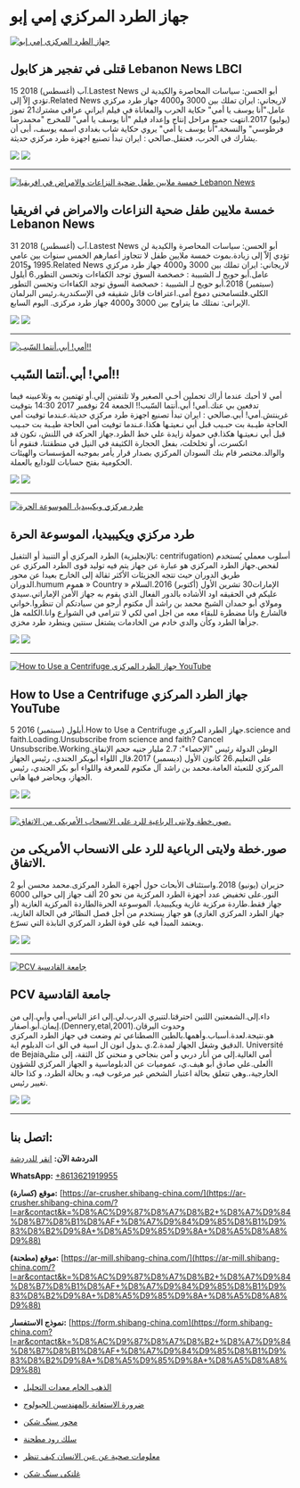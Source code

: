 # جهاز الطرد المركزي إمي إبو

<a href="https://swt.shibang-china.com/?l=ar&img&k=%D8%AC%D9%87%D8%A7%D8%B2+%D8%A7%D9%84%D8%B7%D8%B1%D8%AF+%D8%A7%D9%84%D9%85%D8%B1%D9%83%D8%B2%D9%8A+%D8%A5%D9%85%D9%8A+%D8%A5%D8%A8%D9%88" target="_blank">![جهاز الطرد المركزي إمي إبو](http://static.shibang-china.com/all-800x300/18.jpg)</a>

## قتلى في تفجير هز كابول Lebanon News LBCI
15 آب (أغسطس) 2018.Lastest News أبو الحسن: سياسات المحاصرة والكيدية لن تؤدي إلاّ إلى.Related News لاريجاني: ايران تملك بين 3000 و4000 جهاز طرد مركزي عامل.&quot;أنا يوسف يا أمي&quot; حكاية الحرب والمعاناة في فيلم ايراني عراقي مشترك21 تموز (يوليو) 2017.انتهت جميع مراحل إنتاج وإعداد فيلم &quot;أنا يوسف يا أمي&quot; للمخرج &quot;محمدرضا فرطوسي&quot; والنسخة.&quot;أنا يوسف يا أمي&quot; يروي حكاية شاب بغدادي اسمه يوسف، أبى أن يشارك في الحرب، فعتقل.صالحي : ايران تبدأ تصنيع اجهزة طرد مركزي حديثة.


<a href="https://whatsapp.shibangsoft.com/WhatsApp.php" target="_blank" title="WhatsApp">![](http://static.shibang-china.com/icon/whatsapp.png)</a> <a href="https://swt.shibang-china.com/?l=ar&icon&k=%D8%AC%D9%87%D8%A7%D8%B2+%D8%A7%D9%84%D8%B7%D8%B1%D8%AF+%D8%A7%D9%84%D9%85%D8%B1%D9%83%D8%B2%D9%8A+%D8%A5%D9%85%D9%8A+%D8%A5%D8%A8%D9%88" target="_blank">![](http://static.shibang-china.com/icon/chat-ar.png)</a>

---

<a href="https://swt.shibang-china.com/?l=ar&img&k=%D8%AC%D9%87%D8%A7%D8%B2+%D8%A7%D9%84%D8%B7%D8%B1%D8%AF+%D8%A7%D9%84%D9%85%D8%B1%D9%83%D8%B2%D9%8A+%D8%A5%D9%85%D9%8A+%D8%A5%D8%A8%D9%88" target="_blank">![خمسة ملايين طفل ضحية النزاعات والامراض في افريقيا Lebanon News](http://static.shibang-china.com/all-800x300/15.jpg)</a>

## خمسة ملايين طفل ضحية النزاعات والامراض في افريقيا Lebanon News
31 آب (أغسطس) 2018.Lastest News أبو الحسن: سياسات المحاصرة والكيدية لن تؤدي إلاّ إلى زيادة.بموت خمسة ملايين طفل لا تتجاوز أعمارهم الخمس سنوات بين عامي 1995 و2015.Related News لاريجاني: ايران تملك بين 3000 و4000 جهاز طرد مركزي عامل.أبو حويج لـ الشبيبة : خصخصة السوق توجد الكفاءات وتحسن التطور.6 أيلول (سبتمبر) 2018.أبو حويج لـ الشبيبة : خصخصة السوق توجد الكفاءات وتحسن التطور الكلي.فلتسامحنى دموع أمى.اعترافات قاتل شقيقه فى الإسكندرية.رئيس البرلمان الإيرانى: نمتلك ما يتراوح بين 3000 و4000 جهاز طرد مركزى. اليوم السابع.


<a href="https://whatsapp.shibangsoft.com/WhatsApp.php" target="_blank" title="WhatsApp">![](http://static.shibang-china.com/icon/whatsapp.png)</a> <a href="https://swt.shibang-china.com/?l=ar&icon&k=%D8%AC%D9%87%D8%A7%D8%B2+%D8%A7%D9%84%D8%B7%D8%B1%D8%AF+%D8%A7%D9%84%D9%85%D8%B1%D9%83%D8%B2%D9%8A+%D8%A5%D9%85%D9%8A+%D8%A5%D8%A8%D9%88" target="_blank">![](http://static.shibang-china.com/icon/chat-ar.png)</a>

---

<a href="https://swt.shibang-china.com/?l=ar&img&k=%D8%AC%D9%87%D8%A7%D8%B2+%D8%A7%D9%84%D8%B7%D8%B1%D8%AF+%D8%A7%D9%84%D9%85%D8%B1%D9%83%D8%B2%D9%8A+%D8%A5%D9%85%D9%8A+%D8%A5%D8%A8%D9%88" target="_blank">![أمي! أبي.أنتما السّبب!!](http://static.shibang-china.com/all-800x300/797.jpg)</a>

## أمي! أبي.أنتما السّبب!!
أمي لا أحبك عندما أراك‌ تحملين أخـي الصغير ولا تلتفتين إلي.أو تهتمين به وتلاعبينه فيما تدفعين بي‌ عنك.أمي! أبي.أنتما السّبب!! الجمعة 24 نوفمبر 2017 14:30 بتوقيت غرينتش.أمي! أبي.صالحي : ايران تبدأ تصنيع اجهزة طرد مركزي حديثة.عـندما توفيت أمي الحاجة طيـبة بت حبـيب قبل أبي نـعيتـها هكذا.عـندما توفيت أمي الحاجة طيـبة بت حبـيب قبل أبي نـعيتـها هكذا.في حمولة زايدة علي خط الطرد.جهاز الحركة في اللنش، تكون قد انكسرت، أو تخلخلت، بفعل الحجارة الكثيفة في النيل في منطقتنا، فنقوم أنا والوالد.مختصر قام بنك السودان المركزي بصدار قرار يأمر بموجبه المؤسسات والهيئات الحكومية بفتح حسابات للودايع بالعملة.


<a href="https://whatsapp.shibangsoft.com/WhatsApp.php" target="_blank" title="WhatsApp">![](http://static.shibang-china.com/icon/whatsapp.png)</a> <a href="https://swt.shibang-china.com/?l=ar&icon&k=%D8%AC%D9%87%D8%A7%D8%B2+%D8%A7%D9%84%D8%B7%D8%B1%D8%AF+%D8%A7%D9%84%D9%85%D8%B1%D9%83%D8%B2%D9%8A+%D8%A5%D9%85%D9%8A+%D8%A5%D8%A8%D9%88" target="_blank">![](http://static.shibang-china.com/icon/chat-ar.png)</a>

---

<a href="https://swt.shibang-china.com/?l=ar&img&k=%D8%AC%D9%87%D8%A7%D8%B2+%D8%A7%D9%84%D8%B7%D8%B1%D8%AF+%D8%A7%D9%84%D9%85%D8%B1%D9%83%D8%B2%D9%8A+%D8%A5%D9%85%D9%8A+%D8%A5%D8%A8%D9%88" target="_blank">![طرد مركزي ويكيبيديا، الموسوعة الحرة](http://static.shibang-china.com/all-800x300/533.jpg)</a>

## طرد مركزي ويكيبيديا، الموسوعة الحرة
الطرد المركزي أو التنبيذ أو التثفيل (بالإنجليزية: centrifugation) أسلوب معملي يُستخدم لفحص.جهاز الطرد المركزي هو عبارة عن جهاز يتم فيه توليد قوى الطرد المركزي عن طريق الدوران حيث تتجه الجزيئات الأكثر ثقالة إلى الخارج بعيدا عن محور الدوران.humum هموم » Country » الإمارات30 تشرين الأول (أكتوبر) 2016.السلام عليكم في الحقيقه اود الأشاده بالدور الفعال الذي يقوم به جهاز الأمن الإماراتي.سيدي ومولاي أبو حمدان الشيخ محمد بن راشد أل مكتوم أرجو من سيادتكم أن تنظروا.خواني فالشارع وانا مضطرة للبقاء معه من اجل امي لكي لا تترامى في الشوارع وانا.الكلمه هل جزأها الطرد وكأن والدي خادم من الخادمات يشتغل سنتين وينطرد طرد مخزي.


<a href="https://whatsapp.shibangsoft.com/WhatsApp.php" target="_blank" title="WhatsApp">![](http://static.shibang-china.com/icon/whatsapp.png)</a> <a href="https://swt.shibang-china.com/?l=ar&icon&k=%D8%AC%D9%87%D8%A7%D8%B2+%D8%A7%D9%84%D8%B7%D8%B1%D8%AF+%D8%A7%D9%84%D9%85%D8%B1%D9%83%D8%B2%D9%8A+%D8%A5%D9%85%D9%8A+%D8%A5%D8%A8%D9%88" target="_blank">![](http://static.shibang-china.com/icon/chat-ar.png)</a>

---

<a href="https://swt.shibang-china.com/?l=ar&img&k=%D8%AC%D9%87%D8%A7%D8%B2+%D8%A7%D9%84%D8%B7%D8%B1%D8%AF+%D8%A7%D9%84%D9%85%D8%B1%D9%83%D8%B2%D9%8A+%D8%A5%D9%85%D9%8A+%D8%A5%D8%A8%D9%88" target="_blank">![How to Use a Centrifuge جهاز الطرد المركزي YouTube](http://static.shibang-china.com/all-800x300/365.jpg)</a>

## How to Use a Centrifuge جهاز الطرد المركزي YouTube
5 أيلول (سبتمبر) 2016.How to Use a Centrifuge جهاز الطرد المركزي.science and faith.Loading.Unsubscribe from science and faith? Cancel Unsubscribe.Working.الوطن الدولة رئيس &quot;الإحصاء&quot;: 2.7 مليار جنيه حجم الإنفاق على التعليم.26 كانون الأول (ديسمبر) 2017.قال اللواء أبوبكر الجندي، رئيس الجهاز المركزي للتعبئة العامة.محمد بن راشد آل مكتوم للمعرفة واللواء أبو بكر الجندي، رئيس الجهاز، ويحاضر فيها هاني.


<a href="https://whatsapp.shibangsoft.com/WhatsApp.php" target="_blank" title="WhatsApp">![](http://static.shibang-china.com/icon/whatsapp.png)</a> <a href="https://swt.shibang-china.com/?l=ar&icon&k=%D8%AC%D9%87%D8%A7%D8%B2+%D8%A7%D9%84%D8%B7%D8%B1%D8%AF+%D8%A7%D9%84%D9%85%D8%B1%D9%83%D8%B2%D9%8A+%D8%A5%D9%85%D9%8A+%D8%A5%D8%A8%D9%88" target="_blank">![](http://static.shibang-china.com/icon/chat-ar.png)</a>

---

<a href="https://swt.shibang-china.com/?l=ar&img&k=%D8%AC%D9%87%D8%A7%D8%B2+%D8%A7%D9%84%D8%B7%D8%B1%D8%AF+%D8%A7%D9%84%D9%85%D8%B1%D9%83%D8%B2%D9%8A+%D8%A5%D9%85%D9%8A+%D8%A5%D8%A8%D9%88" target="_blank">![صور.خطة ولايتى الرباعية للرد على الانسحاب الأمريكى من الاتفاق.](http://static.shibang-china.com/all-800x300/918.jpg)</a>

## صور.خطة ولايتى الرباعية للرد على الانسحاب الأمريكى من الاتفاق.
2 حزيران (يونيو) 2018.واستئناف الأبحاث حول أجهزة الطرد المركزى.محمد محسن أبو النور.على تخفيض عدد أجهزة الطرد المركزية من نحو 20 ألف جهاز إلى حوالى 6000 جهاز فقط.طاردة مركزية غازية ويكيبيديا، الموسوعة الحرةالطاردة المركزية الغازية (أو جهاز الطرد المركزي الغازي) هو جهاز يستخدم من أجل فصل النظائر في الحالة الغازية، ويعتمد المبدأ فيه على قوة الطرد المركزي النابذة التي تسرّع.


<a href="https://whatsapp.shibangsoft.com/WhatsApp.php" target="_blank" title="WhatsApp">![](http://static.shibang-china.com/icon/whatsapp.png)</a> <a href="https://swt.shibang-china.com/?l=ar&icon&k=%D8%AC%D9%87%D8%A7%D8%B2+%D8%A7%D9%84%D8%B7%D8%B1%D8%AF+%D8%A7%D9%84%D9%85%D8%B1%D9%83%D8%B2%D9%8A+%D8%A5%D9%85%D9%8A+%D8%A5%D8%A8%D9%88" target="_blank">![](http://static.shibang-china.com/icon/chat-ar.png)</a>

---

<a href="https://swt.shibang-china.com/?l=ar&img&k=%D8%AC%D9%87%D8%A7%D8%B2+%D8%A7%D9%84%D8%B7%D8%B1%D8%AF+%D8%A7%D9%84%D9%85%D8%B1%D9%83%D8%B2%D9%8A+%D8%A5%D9%85%D9%8A+%D8%A5%D8%A8%D9%88" target="_blank">![PCV جامعة القادسية](http://static.shibang-china.com/all-800x300/1450.jpg)</a>

## PCV جامعة القادسية
داء.إلى.الشمعتين اللتين احترقتا.لتنيري الدرب.لي.إلى اعز الناس.أمي وأبي.إلى من إيمان.أبو.أصفار.(Dennery,etal,2001).وحدوث اليرقان هو.نتيجة.لعدة.أسباب.وأهمها.بالطين االصطناعي ثم وضعت في جهاز الطرد المركزي الدقيق وشغل الجهاز لمدة.2.ي ـدول انون ال اسية في الق ات الدبلوم اية. Université de Bejaiaأمي الغالية.إلى من أنار دربي و آمن بنجاحي و منحني كل الثقة، إلى مثلي األعلى.علي صادق أبو هيف.ي، عموميات عن الدبلوماسية و الجهاز المركزي للشؤون الخارجية،.وهي تتعلق بحالة اعتبار الشخص غير مرغوب فيه، و بحالة الطرد، و كذا حالة تغيير رئيس.


<a href="https://whatsapp.shibangsoft.com/WhatsApp.php" target="_blank" title="WhatsApp">![](http://static.shibang-china.com/icon/whatsapp.png)</a> <a href="https://swt.shibang-china.com/?l=ar&icon&k=%D8%AC%D9%87%D8%A7%D8%B2+%D8%A7%D9%84%D8%B7%D8%B1%D8%AF+%D8%A7%D9%84%D9%85%D8%B1%D9%83%D8%B2%D9%8A+%D8%A5%D9%85%D9%8A+%D8%A5%D8%A8%D9%88" target="_blank">![](http://static.shibang-china.com/icon/chat-ar.png)</a>

---
## اتصل بنا:

**الدردشة الآن:** [انقر للدردشة](https://swt.shibang-china.com?l=ar&contact&k=%D8%AC%D9%87%D8%A7%D8%B2+%D8%A7%D9%84%D8%B7%D8%B1%D8%AF+%D8%A7%D9%84%D9%85%D8%B1%D9%83%D8%B2%D9%8A+%D8%A5%D9%85%D9%8A+%D8%A5%D8%A8%D9%88)

**WhatsApp:**  [+8613621919955](https://whatsapp.shibangsoft.com/WhatsApp.php)

**موقع (كسارة):** [https://ar-crusher.shibang-china.com/](https://ar-crusher.shibang-china.com/?l=ar&contact&k=%D8%AC%D9%87%D8%A7%D8%B2+%D8%A7%D9%84%D8%B7%D8%B1%D8%AF+%D8%A7%D9%84%D9%85%D8%B1%D9%83%D8%B2%D9%8A+%D8%A5%D9%85%D9%8A+%D8%A5%D8%A8%D9%88)

**موقع (مطحنة):** [https://ar-mill.shibang-china.com/](https://ar-mill.shibang-china.com/?l=ar&contact&k=%D8%AC%D9%87%D8%A7%D8%B2+%D8%A7%D9%84%D8%B7%D8%B1%D8%AF+%D8%A7%D9%84%D9%85%D8%B1%D9%83%D8%B2%D9%8A+%D8%A5%D9%85%D9%8A+%D8%A5%D8%A8%D9%88)

**نموذج الاستفسار:** [https://form.shibang-china.com](https://form.shibang-china.com?l=ar&contact&k=%D8%AC%D9%87%D8%A7%D8%B2+%D8%A7%D9%84%D8%B7%D8%B1%D8%AF+%D8%A7%D9%84%D9%85%D8%B1%D9%83%D8%B2%D9%8A+%D8%A5%D9%85%D9%8A+%D8%A5%D8%A8%D9%88)

* [الذهب الخام معدات التحليل](../18/%D8%A7%D9%84%D8%B0%D9%87%D8%A8%20%D8%A7%D9%84%D8%AE%D8%A7%D9%85%20%D9%85%D8%B9%D8%AF%D8%A7%D8%AA%20%D8%A7%D9%84%D8%AA%D8%AD%D9%84%D9%8A%D9%84.md)

* [ضرورة الاستعانة بالمهندسين الجيولوج](../19/%D8%B6%D8%B1%D9%88%D8%B1%D8%A9%20%D8%A7%D9%84%D8%A7%D8%B3%D8%AA%D8%B9%D8%A7%D9%86%D8%A9%20%D8%A8%D8%A7%D9%84%D9%85%D9%87%D9%86%D8%AF%D8%B3%D9%8A%D9%86%20%D8%A7%D9%84%D8%AC%D9%8A%D9%88%D9%84%D9%88%D8%AC.md)

* [محور سنگ شکن](../20/%D9%85%D8%AD%D9%88%D8%B1%20%D8%B3%D9%86%DA%AF%20%D8%B4%DA%A9%D9%86.md)

* [سلك رود مطحنة](../16/%D8%B3%D9%84%D9%83%20%D8%B1%D9%88%D8%AF%20%D9%85%D8%B7%D8%AD%D9%86%D8%A9.md)

* [معلومات صحية عن عين الانسان كيف تنظر](../18/%D9%85%D8%B9%D9%84%D9%88%D9%85%D8%A7%D8%AA%20%D8%B5%D8%AD%D9%8A%D8%A9%20%D8%B9%D9%86%20%D8%B9%D9%8A%D9%86%20%D8%A7%D9%84%D8%A7%D9%86%D8%B3%D8%A7%D9%86%20%D9%83%D9%8A%D9%81%20%D8%AA%D9%86%D8%B8%D8%B1.md)

* [غلتکی سنگ شکن](../20/%D8%BA%D9%84%D8%AA%DA%A9%DB%8C%20%D8%B3%D9%86%DA%AF%20%D8%B4%DA%A9%D9%86.md)